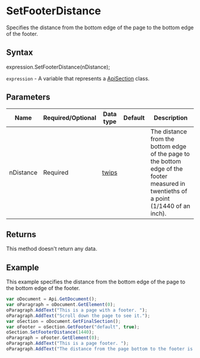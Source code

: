 # SetFooterDistance

Specifies the distance from the bottom edge of the page to the bottom edge of the footer.

## Syntax

expression.SetFooterDistance(nDistance);

`expression` - A variable that represents a [ApiSection](../ApiSection.md) class.

## Parameters

| **Name** | **Required/Optional** | **Data type** | **Default** | **Description** |
| ------------- | ------------- | ------------- | ------------- | ------------- |
| nDistance | Required | [twips](../../Enumeration/twips.md) |  | The distance from the bottom edge of the page to the bottom edge of the footer measured in twentieths of a point (1/1440 of an inch). |

## Returns

This method doesn't return any data.

## Example

This example specifies the distance from the bottom edge of the page to the bottom edge of the footer.

```javascript
var oDocument = Api.GetDocument();
var oParagraph = oDocument.GetElement(0);
oParagraph.AddText("This is a page with a footer. ");
oParagraph.AddText("Scroll down the page to see it.");
var oSection = oDocument.GetFinalSection();
var oFooter = oSection.GetFooter("default", true);
oSection.SetFooterDistance(1440);
oParagraph = oFooter.GetElement(0);
oParagraph.AddText("This is a page footer. ");
oParagraph.AddText("The distance from the page bottom to the footer is 1 inch (1440 twentieths of a point).");
```

